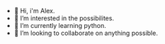 - 👋 Hi, i'm Alex.
- 👀 I’m interested in the possibilites.
- 🌱 I’m currently learning python.
- 💞️ I’m looking to collaborate on anything possible.

<!---
Avb2/Avb2 is a ✨ special ✨ repository because its `README.md` (this file) appears on your GitHub profile.
You can click the Preview link to take a look at your changes.
--->
